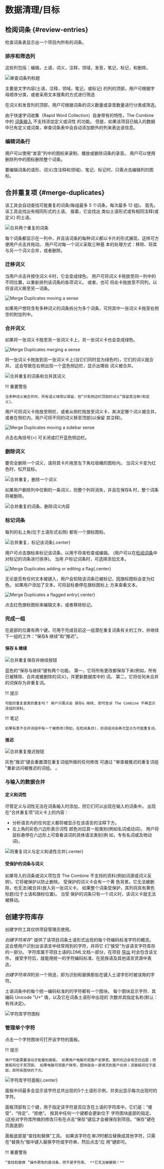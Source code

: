 # 数据清理/目标

## 检阅词条 {#review-entries}

检查词条表显示出一个项目内所有的词条。

### 排序和筛选列

这些列包括：编辑，土语，词义，注释，领域，发音，笔记，标记，和删除。

![审查词条列标题](../images/reviewEntriesColumns.png)

主要是文字内容(土语，注释，领域，笔记，或标记) 的列的顶部，用户可根据字母顺序分类，或者采用文本搜素的方式进行筛选

在词义和发音列的顶部，用户可根据词条的词义数量或录音数量进行分类或筛选。

由于快速字词收集（Rapid Word Collection）自身带有的特性，The Combine 中的 [词条输入](dataEntry.md) 不支持添加定义或词性
的功能。 但是，如果该项目已输入的数据中已有定义或词类，审查词条表中会自动添加额外的列来表达该信息。

### 编辑词条行

用户可以使用“发音”列中的图标来录制、播放或删除词条的录音。 用户可以使用删除列中的图标删除整个词条。

要编辑词条的语形、词义(含注释和领域)、笔记、标记时，只需点击编辑列的图标。

## 合并重复项 {#merge-duplicates}

该工具会自动查找可能重复的词条(每组最多 5 个词条，每次最多 12 组)。 首先，该工具会找出有相同形式的土语。 接着，它会找出
类似土语形式或有相同注释(或定义) 的土语。

![合并两个重复的词条](../images/mergeTwo.png)

每个词条都显示在一列中，并且该词条的每种词义都以卡片的形式展现，这样可方便用户点击并拖动。 用户可对每一个词义采取三种基
本的处理方式：移除、将其与另一个词义合并，或者删除。

### 迁移词义

当用户点击并按住词义卡时，它会变成绿色。 用户可将词义卡拖放至同一列中的不同位置，以重新排列该词条的各项词义。 或者，也可
将此卡拖放至不同列，以将该词义移至另一词条。

![Merge Duplicates moving a sense](../images/mergeMove.png)

如果用户想将含有多种词义的词条拆分为多个词条，可将其中一张词义卡拖至右侧空的附加列中。

### 合并词义

如果将一张词义卡拖至另一张词义卡上，另一张词义卡也会变成绿色。

![Merge Duplicates merging a sense](../images/mergeMerge.png)

将一张词义卡拖放到另一张词义卡上(当它们同时显为绿色时)，它们的词义就合并。 这会导致在右侧出现一个蓝色侧边栏，显示出哪些
词义被合并。

![合并重复的词条和合并其词义](../images/mergeSidebar.png)

!!! 重要警告

    当多种词义被合并时，所有语义域得以保留，但“只有侧边栏顶部的词义”保留其注释(和定义)。

用户可将词义卡拖放至侧栏，或者从侧栏拖放至词义卡，来决定哪个词义被合并。 或者在侧栏内，用户可将不同的词义移至顶部(以保留
其注释)。

![Merge Duplicates moving a sidebar sense](../images/mergeSidebarMove.png)

点击右角括号(>) 可关闭或打开蓝色侧边栏。

### 删除词义

要完全删除一个词义，请将其卡片拖至左下角垃圾桶的图标内。 当词义卡变为红色时，松开鼠标。

![合并重复，删除一个词义](../images/mergeDelete.png)

如果用户删除列中仅剩的一条词义，则整个列将消失，并且在保存& 时，整个词条将被删除。

![合并重复的词条，删除词义内容](../images/mergeDeleted.png)

### 标记词条

每列的右上角(位于土语形式右侧) 都有一个旗标图标。

![合并重复，标记该词条](../images/mergeFlag.png){.center}

用户可点击旗标来标记该词条，以用于将来检查或编辑。 (用户可以在[检阅词条](#review-entries)中对标记的词条进行排序)。 当用
户标记词条时，可选择添加文本。

![Merge Duplicates adding or editing a flag](../images/mergeEditFlag.png){.center}

无论是否有任何文本被键入，用户会知晓该词条已被标记，因旗标图标会变为红色。 如果用户添加了文本，可将鼠标悬停在旗标图标上
方来查看文本。

![Merge Duplicates a flagged entry](../images/mergeFlagged.png){.center}

点击红色旗标图标来编辑文本，或者移除标记。

### 完成一组

在底部的位置有两个键，可用于完成目前这一组潜在重复词条有关的工作，并继续下一组的工作：“保存& 继续”和“推迟”。

#### 保存 & 继续

![合并重复保存并继续按钮](../images/mergeSaveAndContinue.png)

蓝色的“保存与继续”键有两个功能。 第一，它将所有更改都保存下来(例如，所有已被移除、合并或被删除的词义)，并更新数据库中的
词。 第二，它将任何未合并的词保存为非重复词。

!!! 提示

    可能的重复是真的重复吗？ 用户只需点击 保存& 继续, 即可告诉 The Combine 不再显示该组的资料。

!!! 笔记

    如果有意不合并词组中有一个被修改(例如，在检阅条目)，则该组词会再次显示为可能重复词。

#### 推迟

![合并重复推迟按钮](../images/mergeDefer.png)

灰色”推迟”键会重置潜在重复词组所做的任何修改 可通过 "审查被推迟的重复词组 "重新访问被推迟的词组。 。

### 与输入的数据合并

#### 定义和词性

尽管定义与词性无法在词条输入时添加，但它们可以出现在输入的词条中。 出现在“合并重复项”词义卡上的内容：

- 分析语言内的任何定义都将被显示在该语言的注释下方。
- 左上角的彩色六边形表示词性 颜色对应其一般类别(例如名词或动词)。 用户将鼠标悬停在六边形上可查看该词的具体语法类别(例
  如，专有名词或及物动词)。

![将重复词义与定义和语性合并](../images/mergeSenseDefinitionsPartOfSpeech.png){.center}

#### 受保护的词条与词义

如果导入的词条或词义项包含 The Combine 不支持的资料(例如词源或词义反转)，它将被保护以防止删除。 受保护的词义卡会有一个黄
色背景。它无法被删除，也无法(被合并)放入另一张词义卡。 如果整个词条受保护，其列将具有黄色标题(位于土语和旗标位置)。 当受
保护的词条只有一个词义时，该词义卡就无法被移动。

## 创建字符库存

创建字符工具仅供项目管理员使用。

_创建字符库存_" 提供了该项目词条土语形式出现的每个符编码标准字符的概览。 这会使用户识别出该语言中经常用到的字符，并将它
们“接受”为该语言字符库存的一部分。 字符库属于项目土语的LDML文档一部分，在项目 [导出](project.md#export) 时会包含该文件。
接受字符后，就能用统一的字符编码标准、在民族语及其他语言资源中表达，

*创建字符库存*的另一个用途，即为识别和替换那些在键入土语字形时被误用的字符。

土语词条中的每个统一编码标准的的字符都有一个图块。 每个图块显示字符、其编码 Unicode "U+" 值，以及它在词条土语形中出现的
次数并其指定名称(默认：有待决定)。

![字符库字符图标](../images/characterInventoryTiles.png)

### 管理单个字符

点击一个字符图块可打开该字符的面板。

!!! 提示

    用户可能需要滚动才能看到面板。 如果用户电脑可视窗户足够宽，窗的右边会有空白边距；而面板将位于其顶部。 如果电脑可视窗户狭窄，图块就会一直填充到窗户右侧；该面板将位于底部，即所有图块的下方。

![字符库字符面板](../images/characterInventoryPanel.png){.center}

面板中间最多会显示该字符总共出现的5个土语形示例，并突出显示每次出现时的字符。

面板顶部有三个键，用于指定该字符是否应含在土语的字符库中。它们是：“接受”、“待定”、“拒绝”。 按其中任何一个键都会更新位于
字符图块底部的指定。 (这些对字符库所做的修改只有在点击“保存”键后才会被保存到项目。“保存”键在页面底部)

面板底部是“查找和替换”工具。 如果该字符在*每次*时都应替换成其他字符，只需在“替换为”框中键入替换字符或字符串，然后点击“应
用”键即可。

!!! 重要警告

    “查找和替换 ”操作更改的是词条，而不是字符库。 **它无法被撤销！**
